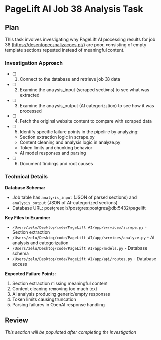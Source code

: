 # PageLift AI Job 38 Analysis Task

## Plan

This task involves investigating why PageLift AI processing results for job 38 (https://desentopecanalizacoes.pt/) are poor, consisting of empty template sections repeated instead of meaningful content.

### Investigation Approach

- [ ] 1. Connect to the database and retrieve job 38 data
- [ ] 2. Examine the analysis_input (scraped sections) to see what was extracted
- [ ] 3. Examine the analysis_output (AI categorization) to see how it was processed
- [ ] 4. Fetch the original website content to compare with scraped data
- [ ] 5. Identify specific failure points in the pipeline by analyzing:
  - Section extraction logic in scrape.py
  - Content cleaning and analysis logic in analyze.py  
  - Token limits and chunking behavior
  - AI model responses and parsing
- [ ] 6. Document findings and root causes

### Technical Details

**Database Schema:**
- Job table has `analysis_input` (JSON of parsed sections) and `analysis_output` (JSON of AI-categorized sections)
- Database URL: postgresql://postgres:postgres@db:5432/pagelift

**Key Files to Examine:**
- `/Users/zelu/Desktop/code/PageLift AI/app/services/scrape.py` - Section extraction
- `/Users/zelu/Desktop/code/PageLift AI/app/services/analyze.py` - AI analysis and categorization
- `/Users/zelu/Desktop/code/PageLift AI/app/models.py` - Database schema
- `/Users/zelu/Desktop/code/PageLift AI/app/api/routes.py` - Database access

**Expected Failure Points:**
1. Section extraction missing meaningful content
2. Content cleaning removing too much text
3. AI analysis producing generic/empty responses
4. Token limits causing truncation
5. Parsing failures in OpenAI response handling

## Review

*This section will be populated after completing the investigation*